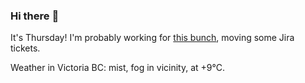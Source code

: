 ### Hi there :wave:

It's Thursday! I'm probably working for [this bunch](https://github.com/kohofinancial), moving some Jira tickets.

Weather in Victoria BC: mist, fog in vicinity, at +9°C.
